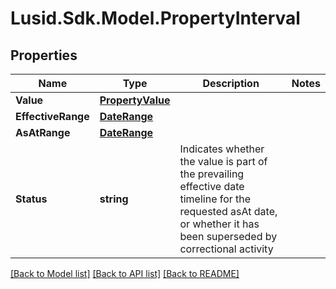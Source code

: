 
# Lusid.Sdk.Model.PropertyInterval

## Properties

Name | Type | Description | Notes
------------ | ------------- | ------------- | -------------
**Value** | [**PropertyValue**](PropertyValue.md) |  | 
**EffectiveRange** | [**DateRange**](DateRange.md) |  | 
**AsAtRange** | [**DateRange**](DateRange.md) |  | 
**Status** | **string** | Indicates whether the value is part of the prevailing effective date timeline for the requested asAt date, or whether it has been superseded by correctional activity | 

[[Back to Model list]](../README.md#documentation-for-models)
[[Back to API list]](../README.md#documentation-for-api-endpoints)
[[Back to README]](../README.md)

